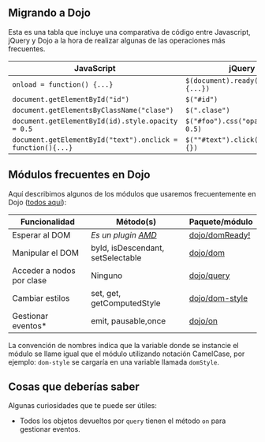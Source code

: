 
## Migrando a Dojo
Esta es una tabla que incluye una comparativa de código entre Javascript, jQuery
y Dojo a la hora de realizar algunas de las operaciones más frecuentes.

JavaScript | jQuery | Dojo
--- | --- | ---
```onload = function() {...}```|```$(document).ready(function(){...})```|```require(["dojo/domReady!"],function(){})```
```document.getElementById("id")```|```$("#id")```|```dom.byId("id")```
```document.getElementsByClassName("clase")``` | ```$(".clase")```|```query(".clase")```
```document.getElementById(id).style.opacity = 0.5```| ```$("#foo").css("opacity", 0.5)``` | ```domStyle.set(dom.byId("foo"), "opacity", 0.5)```
```document.getElementById("text").onclick = function(){...}```|```$(""#text").click(function(){})```| ```on(dom.byId("id"), "click", function(e){...})```


## <a name="migrando"></a>Módulos frecuentes en Dojo
Aquí describimos algunos de los módulos que usaremos frecuentemente en Dojo ([todos aquí](http://dojotoolkit.org/reference-guide/1.10/dojo/index.html#id21)):

Funcionalidad|Método(s) | Paquete/módulo
--- | --- | ---
Esperar al DOM | _Es un plugin [AMD](http://en.wikipedia.org/wiki/Asynchronous_module_definition)_ | [dojo/domReady!](http://dojotoolkit.org/reference-guide/1.10/dojo/domReady.html#dojo-domready)
Manipular el DOM|byId, isDescendant, setSelectable | [dojo/dom](http://dojotoolkit.org/reference-guide/1.10/dojo/dom.html#dojo-dom)
Acceder a nodos por clase|Ninguno |[dojo/query](http://dojotoolkit.org/reference-guide/1.10/dojo/query.html#dojo-query)
Cambiar estilos | set, get, getComputedStyle| [dojo/dom-style](http://dojotoolkit.org/reference-guide/1.10/dojo/dom-style.html#dojo-dom-style)
Gestionar eventos*|emit, pausable,once|[dojo/on](http://dojotoolkit.org/reference-guide/1.10/dojo/on.html#dojo-on)

La convención de nombres indica que la variable donde se instancie el módulo
se llame igual que el módulo utilizando notación CamelCase, por ejemplo: ```dom-style```
se cargaría en una variable llamada ```domStyle```.

## Cosas que deberías saber
Algunas curiosidades que te puede ser útiles:
- Todos los objetos devueltos por ```query``` tienen el método ```on``` para gestionar eventos.
